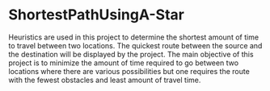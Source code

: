 # ShortestPathUsingA-Star

Heuristics are used in this project to determine the shortest amount of time to travel between two locations.
The quickest route between the source and the destination will be displayed by the project. The main objective
of this project is to minimize the amount of time required to go between two locations where there are various
possibilities but one requires the route with the fewest obstacles and least amount of travel time.
